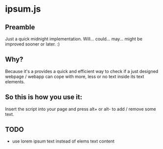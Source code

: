 # ipsum.js

## Preamble
Just a quick midnight implementation. Will... could... may... might be improved sooner or later. :) 

## Why?
Because it's a provides a quick and efficient way to check if a just designed webpage / webapp can cope with more, less or no text inside its text elements. 

## So this is how you use it:
Insert the script into your page and press alt+ or alt- to add / remove some text.

## TODO
- use lorem ipsum text instead of elems text content
